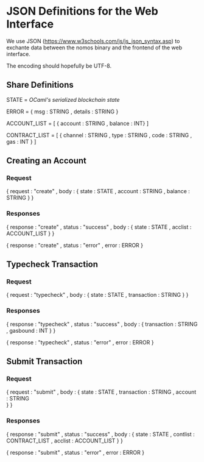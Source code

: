 
# JSON Definitions for the Web Interface

We use JSON (https://www.w3schools.com/js/js_json_syntax.asp) to exchante data between the nomos
binary and the frontend of the web interface.

The encoding should hopefully be UTF-8.


## Share Definitions

STATE = *OCaml's serialized blockchain state*

ERROR = { msg : STRING
        , details : STRING
        }

ACCOUNT_LIST = [ { account : STRING
                 , balance : INT}
	       ]

CONTRACT_LIST = [ { channel : STRING
                   , type : STRING
                   , code : STRING
                   , gas : INT
		   }
		]

## Creating an Account

### Request

{ request : "create"
, body : { state : STATE
         , account : STRING
	 , balance : STRING
         }
}

### Responses

{ response : "create"
, status : "success"
, body : { state : STATE
         , acclist : ACCOUNT_LIST
         }
}

{ response : "create"
, status : "error"
, error : ERROR
}



## Typecheck Transaction

### Request

{ request : "typecheck"
, body : { state : STATE
         , transaction : STRING
         }
}

### Responses

{ response : "typecheck"
, status : "success"
, body : { transaction : STRING
         , gasbound : INT
         }
}

{ response : "typecheck"
, status : "error"
, error : ERROR
}


## Submit Transaction

### Request

{ request : "submit"
, body : { state : STATE
         , transaction : STRING
	 , account : STRING	 
         }
}

### Responses

{ response : "submit"
, status : "success"
, body : { state : STATE
         , contlist : CONTRACT_LIST
	 , acclist : ACCOUNT_LIST
         }
}

{ response : "submit"
, status : "error"
, error : ERROR
}


